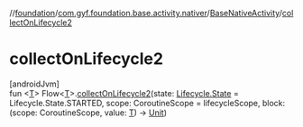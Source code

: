 //[foundation](../../../index.md)/[com.gyf.foundation.base.activity.nativer](../index.md)/[BaseNativeActivity](index.md)/[collectOnLifecycle2](collect-on-lifecycle2.md)

# collectOnLifecycle2

[androidJvm]\
fun &lt;[T](collect-on-lifecycle2.md)&gt; Flow&lt;[T](collect-on-lifecycle2.md)&gt;.[collectOnLifecycle2](collect-on-lifecycle2.md)(state: [Lifecycle.State](https://developer.android.com/reference/kotlin/androidx/lifecycle/Lifecycle.State.html) = Lifecycle.State.STARTED, scope: CoroutineScope = lifecycleScope, block: (scope: CoroutineScope, value: [T](collect-on-lifecycle2.md)) -&gt; [Unit](https://kotlinlang.org/api/core/kotlin-stdlib/kotlin/-unit/index.html))